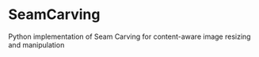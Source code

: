 # SeamCarving
Python implementation of Seam Carving for content-aware image resizing and manipulation
